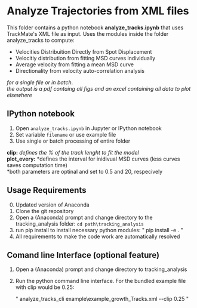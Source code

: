 # Analyze Trajectories from XML files

This folder contains a python notebook **analyze_tracks.ipynb** that uses TrackMate's XML file as input.
Uses the modules inside the folder analyze_tracks to compute: <br>

* Velocities Distribuition Directly from Spot Displacement
* Velocitiy distribution from fitting MSD curves individually
* Average velocity from fitting a mean MSD curve
* Directionality from velocity auto-correlation analysis

*for a single file or in batch. <br>
the output is a pdf containg all figs and an excel containing all data to plot elsewhere*

## IPython notebook
1. Open `analyze_tracks.ipynb` in Jupyter or IPython notebook
2. Set variable `filename` or use example file
3. Use single or batch processing of entire folder

**clip:** *defines the % of the track lenght to fit the model* <br>
**plot_every:** *defines the interval for inidivual MSD curves (less curves saves computation time) <br>
*both parameters are optinal and set to 0.5 and 20, respecively

## Usage Requirements
0. Updated version of Anaconda
1. Clone the git repository 
2. Open a (Anaconda) prompt and change directory to the tracking_analysis folder:
    `cd path\tracking_analysis`
3. run pip install to install necessary python modules:
    " pip install -e . "
4. All requirements to make the code work are automatically resolved

## Comand line Interface (optional feature)
1. Open a (Anaconda) prompt and change directory to tracking_analysis
2. Run the python command line interface. For the bundled example file with clip would be 0.25:

    " analyze_tracks_cli example\example_growth_Tracks.xml --clip 0.25 "


